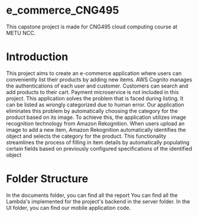 # e_commerce_CNG495
This capstone project is made for CNG495 cloud computing course at METU NCC.
# Introduction
This project aims to create an e-commerce application where users can conveniently list their products
by adding new items. AWS Cognito manages the authentications of each user and customer. Customers
can search and add products to their cart. Payment microservice is not included in this project.
This application solves the problem that is faced during listing. It can be listed as wrongly categorized
due to human error. Our application eliminates this problem by automatically choosing the category for
the product based on its image.
To achieve this, the application utilizes image recognition technology from Amazon Rekognition. When
users upload an image to add a new item, Amazon Rekognition automatically identifies the object and
selects the category for the product. This functionality streamlines the process of filling in item details
by automatically populating certain fields based on previously configured specifications of the
identified object
# Folder Structure
In the documents folder, you can find all the report 
You can find all the Lambda's implemented for the project's backend in the server folder.
In the UI folder, you can find our mobile application code.
